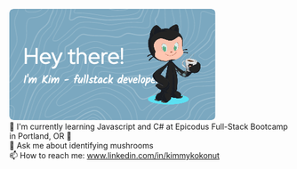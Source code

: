 ![Header](./github-header-image.png)\
🌱 I'm currently learning Javascript and C# at Epicodus Full-Stack Bootcamp in Portland, OR 🌱\
💬 Ask me about identifying mushrooms\
📫  How to reach me: www.linkedin.com/in/kimmykokonut
<!--
**kimmykokonut/kimmykokonut** is a ✨ _special_ ✨ repository because its `README.md` (this file) appears on your GitHub profile.

Here are some ideas to get you started:

- 🔭 I’m currently working on ...
- 🌱 I’m currently learning ...
- 👯 I’m looking to collaborate on ...
- 🤔 I’m looking for help with ...
- 💬 Ask me about ...
- 📫 How to reach me: ...
- 😄 Pronouns: ...
- ⚡ Fun fact: ...
-->
